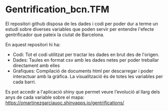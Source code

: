 # Gentrification_bcn.TFM

El repositori github disposa de les dades i codi per poder dur a terme un estudi sobre diverses variables que poden servir per entendre l'efecte gentrificador que pateix la ciutat de Barcelona.

En aquest repositori hi ha:
- Codi: Tot el codi utilitzat per tractar les dades en brut des de l'origen.
- Dades: Taules en format csv amb les dades netes per poder treballar directament amb elles
- Grafiques: Compilació de documents html per descarregar i poder interactuar amb la gràfica. La visualització és de totes les variables per cada barri.

Es pot accedir a l'aplicació shiny que permet veure l'evolució al llarg dels anys de cada variable sobre el mapa: https://omartinezgarciauoc.shinyapps.io/gentrifications/
